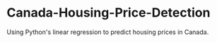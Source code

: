 # Canada-Housing-Price-Detection
Using Python's linear regression to predict housing prices in Canada.

